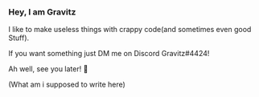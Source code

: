 ### Hey, I am Gravitz
I like to make useless things with crappy code(and sometimes even good Stuff).


If you want something just DM me on Discord Gravitz#4424!

Ah well, see you later! 👋

(What am i supposed to write here)
